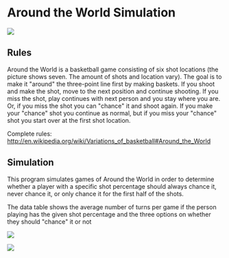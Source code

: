Around the World Simulation
===========================
![](https://raw.github.com/chazp/around_the_world/master/pictures/AroundtheWorld.PNG)

## Rules ##
Around the World is a basketball game consisting of six shot locations (the picture shows seven. The amount of shots and location vary). The goal is to make it "around" the three-point line first by making baskets. If you shoot and make the shot, move to the next position and continue shooting. If you miss the shot, play continues with next person and you stay where you are. Or, if you miss the shot you can "chance" it and shoot again. If you make your "chance" shot you continue as normal, but if you miss your "chance" shot you start over at the first shot location.

Complete rules:
http://en.wikipedia.org/wiki/Variations_of_basketball#Around_the_World

## Simulation ##
This program simulates games of Around the World in order to determine whether a player with a specific shot percentage should always chance it, never chance it, or only chance it for the first half of the shots. 

The data table shows the average number of turns per game if the person playing 
has the given shot percentage and the three options on whether they should "chance"
it or not

![](https://raw.github.com/chazp/around_the_world/master/pictures/Data1.png)

![](https://raw.github.com/chazp/around_the_world/master/pictures/Data2.png)


